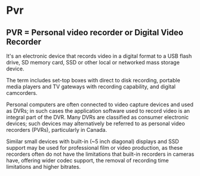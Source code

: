 # Pvr
## PVR = Personal video recorder or Digital Video Recorder

It's an electronic device that records video in a digital format to a USB flash drive, SD memory card, SSD or other local or networked mass storage device. 

The term includes set-top boxes with direct to disk recording, portable media players and TV gateways with recording capability, and digital camcorders.

 Personal computers are often connected to video capture devices and used as DVRs; in such cases the application software used to record video is an integral part of the DVR. Many DVRs are classified as consumer electronic devices; such devices may alternatively be referred to as personal video recorders (PVRs), particularly in Canada.
 
Similar small devices with built-in (~5 inch diagonal) displays and SSD support may be used for professional film or video production, as these recorders often do not have the limitations that built-in recorders in cameras have, offering wider codec support, the removal of recording time limitations and higher bitrates.

